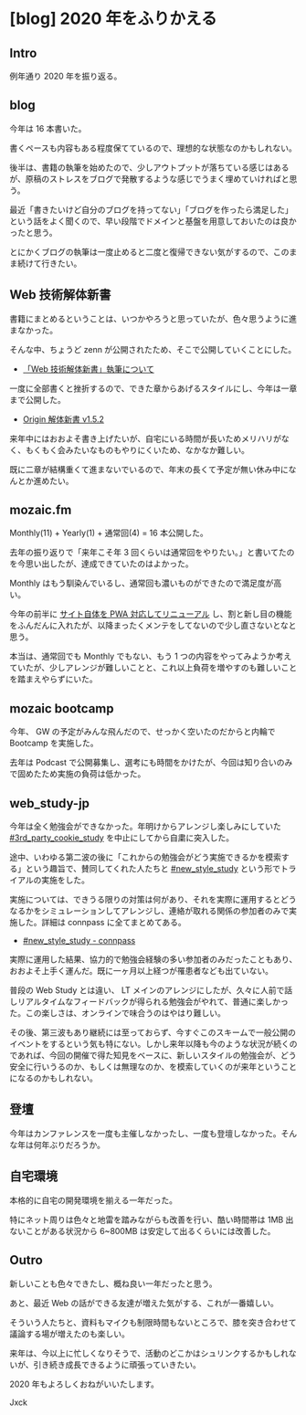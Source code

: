 # [blog] 2020 年をふりかえる


## Intro

例年通り 2020 年を振り返る。


## blog

今年は 16 本書いた。

書くペースも内容もある程度保てているので、理想的な状態なのかもしれない。

後半は、書籍の執筆を始めたので、少しアウトプットが落ちている感じはあるが、原稿のストレスをブログで発散するような感じでうまく埋めていければと思う。

最近「書きたいけど自分のブログを持ってない」「ブログを作ったら満足した」という話をよく聞くので、早い段階でドメインと基盤を用意しておいたのは良かったと思う。

とにかくブログの執筆は一度止めると二度と復帰できない気がするので、このまま続けて行きたい。


## Web 技術解体新書

書籍にまとめるということは、いつかやろうと思っていたが、色々思うように進まなかった。

そんな中、ちょうど zenn が公開されたため、そこで公開していくことにした。

- [「Web 技術解体新書」執筆について](https://zenn.dev/jxck/articles/web-anatomia-concepts)

一度に全部書くと挫折するので、できた章からあげるスタイルにし、今年は一章まで公開した。

- [Origin 解体新書 v1.5.2](https://zenn.dev/jxck/books/origin-anatomia)

来年中にはおおよそ書き上げたいが、自宅にいる時間が長いためメリハリがなく、もくもく会みたいなものもやりにくいため、なかなか難しい。

既に二章が結構重くて進まないでいるので、年末の長くて予定が無い休み中になんとか進めたい。


## mozaic.fm

Monthly(11) + Yearly(1) + 通常回(4) = 16 本公開した。

去年の振り返りで「来年こそ年 3 回くらいは通常回をやりたい。」と書いてたのを今思い出したが、達成できていたのはよかった。

Monthly はもう馴染んでいるし、通常回も濃いものができたので満足度が高い。

今年の前半に [サイト自体を PWA 対応してリニューアル](https://blog.jxck.io/entries/2020-05-06/mozaic-v3-release.html) し、割と新し目の機能をふんだんに入れたが、以降まったくメンテをしてないので少し直さないとなと思う。

本当は、通常回でも Monthly でもない、もう 1 つの内容をやってみようか考えていたが、少しアレンジが難しいことと、これ以上負荷を増やすのも難しいことを踏まえやらずにいた。


## mozaic bootcamp

今年、 GW の予定がみんな飛んだので、せっかく空いたのだからと内輪で Bootcamp を実施した。

去年は Podcast で公開募集し、選考にも時間をかけたが、今回は知り合いのみで固めたため実施の負荷は低かった。


## web_study-jp

今年は全く勉強会ができなかった。年明けからアレンジし楽しみにしていた [#3rd_party_cookie_study](https://web-study.connpass.com/event/165022/) を中止にしてから自粛に突入した。

途中、いわゆる第二波の後に「これからの勉強会がどう実施できるかを模索する」という趣旨で、賛同してくれた人たちと [#new_style_study](https://web-study.connpass.com/event/192863/) という形でトライアルの実施をした。

実施については、できうる限りの対策は何があり、それを実際に運用するとどうなるかをシミュレーションしてアレンジし、連絡が取れる関係の参加者のみで実施した。詳細は connpass に全てまとめてある。

- [#new_style_study - connpass](https://web-study.connpass.com/event/192863/)

実際に運用した結果、協力的で勉強会経験の多い参加者のみだったこともあり、おおよそ上手く運んだ。既に一ヶ月以上経つが罹患者なども出ていない。

普段の Web Study とは違い、 LT メインのアレンジにしたが、久々に人前で話しリアルタイムなフィードバックが得られる勉強会がやれて、普通に楽しかった。この楽しさは、オンラインで味合うのはやはり難しい。

その後、第三波もあり継続には至っておらず、今すぐこのスキームで一般公開のイベントをするという気も特にない。しかし来年以降も今のような状況が続くのであれば、今回の開催で得た知見をベースに、新しいスタイルの勉強会が、どう安全に行いうるのか、もしくは無理なのか、を模索していくのが来年ということになるのかもしれない。


## 登壇

今年はカンファレンスを一度も主催しなかったし、一度も登壇しなかった。そんな年は何年ぶりだろうか。


## 自宅環境

本格的に自宅の開発環境を揃える一年だった。

特にネット周りは色々と地雷を踏みながらも改善を行い、酷い時間帯は 1MB 出ないことがある状況から 6~800MB は安定して出るくらいには改善した。


## Outro

新しいことも色々できたし、概ね良い一年だったと思う。

あと、最近 Web の話ができる友達が増えた気がする、これが一番嬉しい。

そういう人たちと、資料もマイクも制限時間もないところで、膝を突き合わせて議論する場が増えたのも楽しい。

来年は、今以上に忙しくなりそうで、活動のどこかはシュリンクするかもしれないが、引き続き成長できるように頑張っていきたい。

2020 年もよろしくおねがいいたします。

Jxck
